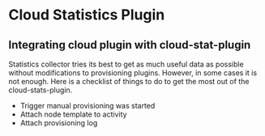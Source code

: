 # Cloud Statistics Plugin

## Integrating cloud plugin with cloud-stat-plugin

Statistics collector tries its best to get as much useful data as possible without
modifications to provisioning plugins. However, in some cases it is not enough.
Here is a checklist of things to do to get the most out of the cloud-stats-plugin.

- Trigger manual provisioning was started
- Attach node template to activity
- Attach provisioning log
